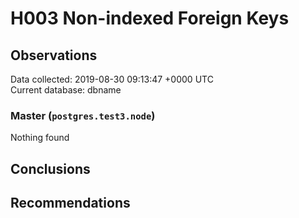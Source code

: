 # H003 Non-indexed Foreign Keys #

## Observations ##
Data collected: 2019-08-30 09:13:47 +0000 UTC  
Current database: dbname  


### Master (`postgres.test3.node`) ###



Nothing found



## Conclusions ##


## Recommendations ##

